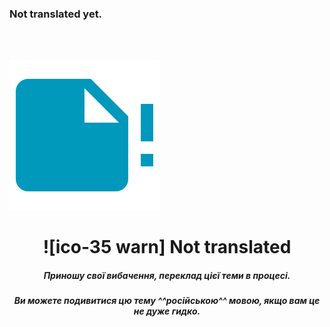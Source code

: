 
### Not translated yet.

<br>
<br>

![](images/not-translated.svg)

<h1 style="text-align: center">![ico-35 warn] Not translated</h1>

<h5 style="text-align: center">Приношу свої вибачення, переклад цієї теми в процесі.</h5>
<h5 style="text-align: center">Ви можете подивитися цю тему ^^російською^^ мовою, якщо вам це не дуже гидко.</h5>

<br>
<br>
